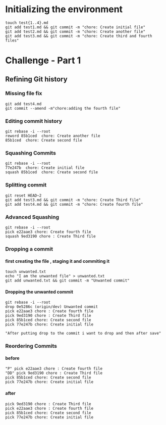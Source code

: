 # Initializing the environment
```
touch test{1..4}.md
git add test1.md && git commit -m "chore: Create initial file"
git add test2.md && git commit -m "chore: Create another file"
git add test3.md && git commit -m "chore: Create third and fourth files"
```
# Challenge - Part 1
## Refining Git history
### Missing file fix

```
git add test4.md
git commit --amend -m"chore:adding the fourth file"

```
### Editing commit history
```
git rebase -i --root
reword 85b1ced  chore: Create another file
85b1ced  chore: Create second file

```
### Squashing Commits

```
git rebase -i --root
77e247b  chore: Create initial file
squash 85b1ced  chore: Create second file

```
### Splitting commit 
```
git reset HEAD~2
git add test3.md && git commit -m "chore: Create Third file"
git add test4.md && git commit -m "chore: Create fourth file"

```
### Advanced Squashing


```
git rebase -i --root
pick e22aae3 chore: Create fourth file
squash 9ed3190 chore : Create Third file

```
### Dropping a commit 
#### first creating the file , staging it and commiting it
```
touch unwanted.txt
echo "I am the unwanted file" > unwanted.txt
git add unwanted.txt && git commit -m "Unwanted commit"

```
#### Dropping the unwanted commit
```
git rebase -i --root
drop 0e5286c (origin/dev) Unwanted commit  
pick e22aae3 chore : Create fourth file
pick 9ed3190 chore : Create Third file
pick 85b1ced chore: Create second file
pick 77e247b chore: Create initial file

"After putting drop to the commit i want to drop and then after save"

```
### Reordering Commits
#### before
```
"P" pick e22aae3 chore : Create fourth file
"DD" pick 9ed3190 chore : Create Third file
pick 85b1ced chore: Create second file
pick 77e247b chore: Create initial file
```
#### after
```
pick 9ed3190 chore : Create Third file
pick e22aae3 chore : Create fourth file
pick 85b1ced chore: Create second file
pick 77e247b chore: Create initial file
```


